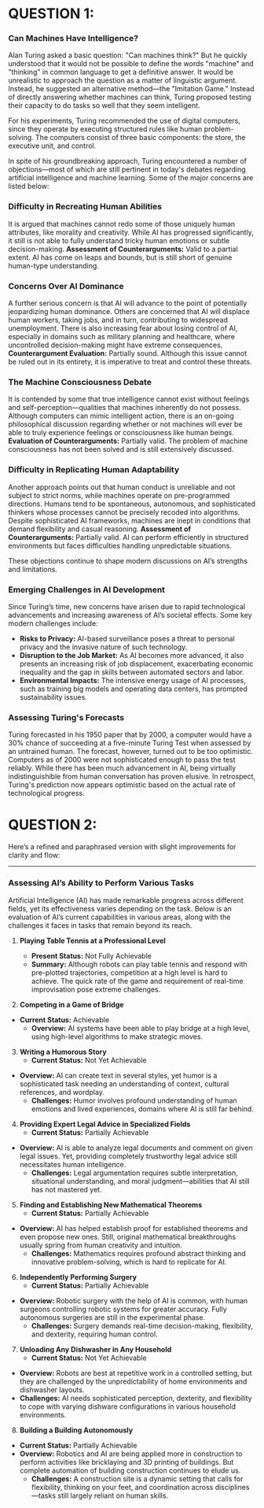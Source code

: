 # QUESTION 1:

### Can Machines Have Intelligence?

Alan Turing asked a basic question: "Can machines think?" But he quickly understood that it would not be possible to define the words "machine" and "thinking" in common language to get a definitive answer. It would be unrealistic to approach the question as a matter of linguistic argument. Instead, he suggested an alternative method—the "Imitation Game." Instead of directly answering whether machines can think, Turing proposed testing their capacity to do tasks so well that they seem intelligent.

For his experiments, Turing recommended the use of digital computers, since they operate by executing structured rules like human problem-solving. The computers consist of three basic components: the store, the executive unit, and control.

In spite of his groundbreaking approach, Turing encountered a number of objections—most of which are still pertinent in today's debates regarding artificial intelligence and machine learning. Some of the major concerns are listed below:

### Difficulty in Recreating Human Abilities
It is argued that machines cannot redo some of those uniquely human attributes, like morality and creativity. While AI has progressed significantly, it still is not able to fully understand tricky human emotions or subtle decision-making.
**Assessment of Counterarguments:** Valid to a partial extent. AI has come on leaps and bounds, but is still short of genuine human-type understanding.

### Concerns Over AI Dominance
A further serious concern is that AI will advance to the point of potentially jeopardizing human dominance. Others are concerned that AI will displace human workers, taking jobs, and in turn, contributing to widespread unemployment. There is also increasing fear about losing control of AI, especially in domains such as military planning and healthcare, where uncontrolled decision-making might have extreme consequences.
**Counterargument Evaluation:** Partially sound. Although this issue cannot be ruled out in its entirety, it is imperative to treat and control these threats.

### The Machine Consciousness Debate
It is contended by some that true intelligence cannot exist without feelings and self-perception—qualities that machines inherently do not possess. Although computers can mimic intelligent action, there is an on-going philosophical discussion regarding whether or not machines will ever be able to truly experience feelings or consciousness like human beings.
**Evaluation of Counterarguments:** Partially valid. The problem of machine consciousness has not been solved and is still extensively discussed.

### Difficulty in Replicating Human Adaptability
Another approach points out that human conduct is unreliable and not subject to strict norms, while machines operate on pre-programmed directions. Humans tend to be spontaneous, autonomous, and sophisticated thinkers whose processes cannot be precisely recoded into algorithms. Despite sophisticated AI frameworks, machines are inept in conditions that demand flexibility and casual reasoning.
**Assessment of Counterarguments:** Partially valid. AI can perform efficiently in structured environments but faces difficulties handling unpredictable situations.  

These objections continue to shape modern discussions on AI’s strengths and limitations.  

### Emerging Challenges in AI Development  
Since Turing’s time, new concerns have arisen due to rapid technological advancements and increasing awareness of AI’s societal effects. Some key modern challenges include:

- **Risks to Privacy:** AI-based surveillance poses a threat to personal privacy and the invasive nature of such technology.
- **Disruption to the Job Market:** As AI becomes more advanced, it also presents an increasing risk of job displacement, exacerbating economic inequality and the gap in skills between automated sectors and labor.
- **Environmental Impacts:** The intensive energy usage of AI processes, such as training big models and operating data centers, has prompted sustainability issues. 

### Assessing Turing's Forecasts
Turing forecasted in his 1950 paper that by 2000, a computer would have a 30% chance of succeeding at a five-minute Turing Test when assessed by an untrained human. The forecast, however, turned out to be too optimistic. Computers as of 2000 were not sophisticated enough to pass the test reliably. While there has been much advancement in AI, being virtually indistinguishible from human conversation has proven elusive. In retrospect, Turing's prediction now appears optimistic based on the actual rate of technological progress.

# QUESTION 2:

Here’s a refined and paraphrased version with slight improvements for clarity and flow:  

---

### Assessing AI’s Ability to Perform Various Tasks  

Artificial Intelligence (AI) has made remarkable progress across different fields, yet its effectiveness varies depending on the task. Below is an evaluation of AI’s current capabilities in various areas, along with the challenges it faces in tasks that remain beyond its reach.

1. **Playing Table Tennis at a Professional Level**
   - **Present Status:** Not Fully Achievable
   - **Summary:** Although robots can play table tennis and respond with pre-plotted trajectories, competition at a high level is hard to achieve. The quick rate of the game and requirement of real-time improvisation pose extreme challenges.

2. **Competing in a Game of Bridge**
- **Current Status:** Achievable
   - **Overview:** AI systems have been able to play bridge at a high level, using high-level algorithms to make strategic moves.

3. **Writing a Humorous Story**
   - **Current Status:** Not Yet Achievable
- **Overview:** AI can create text in several styles, yet humor is a sophisticated task needing an understanding of context, cultural references, and wordplay.
   - **Challenges:** Humor involves profound understanding of human emotions and lived experiences, domains where AI is still far behind.

4. **Providing Expert Legal Advice in Specialized Fields**
   - **Current Status:** Partially Achievable
- **Overview:** AI is able to analyze legal documents and comment on given legal issues. Yet, providing completely trustworthy legal advice still necessitates human intelligence.
   - **Challenges:** Legal argumentation requires subtle interpretation, situational understanding, and moral judgment—abilities that AI still has not mastered yet.

5. **Finding and Establishing New Mathematical Theorems**
   - **Current Status:** Partially Achievable
- **Overview:** AI has helped establish proof for established theorems and even propose new ones. Still, original mathematical breakthroughs usually spring from human creativity and intuition.
   - **Challenges:** Mathematics requires profound abstract thinking and innovative problem-solving, which is hard to replicate for AI.

6. **Independently Performing Surgery**
   - **Current Status:** Partially Achievable
- **Overview:** Robotic surgery with the help of AI is common, with human surgeons controlling robotic systems for greater accuracy. Fully autonomous surgeries are still in the experimental phase.
   - **Challenges:** Surgery demands real-time decision-making, flexibility, and dexterity, requiring human control.

7. **Unloading Any Dishwasher in Any Household**
   - **Current Status:** Not Yet Achievable
- **Overview:** Robots are best at repetitive work in a controlled setting, but they are challenged by the unpredictability of home environments and dishwasher layouts.
- **Challenges:** AI needs sophisticated perception, dexterity, and flexibility to cope with varying dishware configurations in various household environments.

8. **Building a Building Autonomously**
- **Current Status:** Partially Achievable
- **Overview:** Robotics and AI are being applied more in construction to perform activities like bricklaying and 3D printing of buildings. But complete automation of building construction continues to elude us.
   - **Challenges:** A construction site is a dynamic setting that calls for flexibility, thinking on your feet, and coordination across disciplines—tasks still largely reliant on human skills. 

